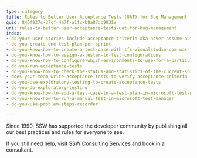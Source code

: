 ```yaml
---
type: category
title: Rules to Better User Acceptance Tests (UAT) for Bug Management
guid: 846f937c-37cf-4a7f-a1fc-b8a87dc9931e
uri: rules-to-better-user-acceptance-tests-uat-for-bug-management
index:
- do-your-user-stories-include-acceptance-criteria-aka-never-assume-automatic-gold-plating
- do-you-create-one-test-plan-per-sprint
- do-you-know-how-to-create-a-test-case-with-tfs-visualstudio-com-was-tfspreview
- do-you-know-how-to-assign-a-tester-to-test-configurations
- do-you-know-how-to-configure-which-environments-to-use-for-a-particular-test
- do-you-run-acceptance-tests
- do-you-know-how-to-check-the-status-and-statistics-of-the-current-sprint
- does-your-team-write-acceptance-tests-to-verify-acceptance-criteria
- do-you-use-exploratory-testing-to-create-acceptance-tests
- do-you-do-exploratory-testing
- do-you-know-how-to-add-a-test-case-to-a-test-plan-in-microsoft-test-manager
- do-you-know-how-to-run-a-manual-test-in-microsoft-test-manager
- do-you-use-problem-steps-recorder

---
```

<p></p><p>Since 1990, SSW has supported the developer community by publishing all our best practices and rules for everyone to see.&#160;</p><p>If you still need help, visit&#160;<a href="http&#58;//www.ssw.com.au/ssw/Consulting/Default.aspx">SSW Consulting Services&#160;​</a>and book in a consultant.​​​</p>


